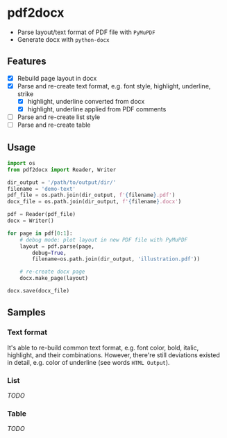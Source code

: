 # pdf2docx

- Parse layout/text format of PDF file with `PyMuPDF`
- Generate docx with `python-docx`

## Features

- [x] Rebuild page layout in docx
- [x] Parse and re-create text format, e.g. font style, highlight, underline, strike
    - [x] highlight, underline converted from docx
    - [x] highlight, underline applied from PDF comments
- [ ] Parse and re-create list style
- [ ] Parse and re-create table

## Usage

```python
import os
from pdf2docx import Reader, Writer

dir_output = '/path/to/output/dir/'
filename = 'demo-text'
pdf_file = os.path.join(dir_output, f'{filename}.pdf')
docx_file = os.path.join(dir_output, f'{filename}.docx')

pdf = Reader(pdf_file)
docx = Writer()

for page in pdf[0:1]:
    # debug mode: plot layout in new PDF file with PyMuPDF
    layout = pdf.parse(page, 
        debug=True, 
        filename=os.path.join(dir_output, 'illustration.pdf'))

    # re-create docx page
    docx.make_page(layout)

docx.save(docx_file)
```

## Samples

### Text format

It's able to re-build common text format, e.g. font color, bold, italic, highlight, and their combinations. However, there're still deviations existed in detail, e.g. color of underline (see words `HTML Output`).

### List

*TODO*

### Table

*TODO*